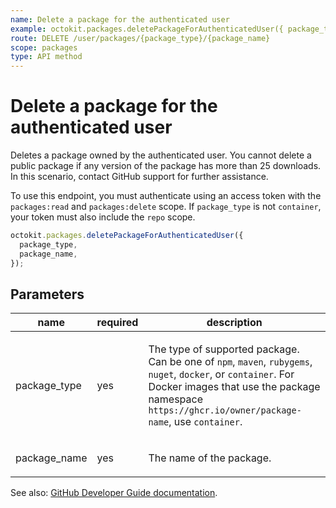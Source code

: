 ```yaml
---
name: Delete a package for the authenticated user
example: octokit.packages.deletePackageForAuthenticatedUser({ package_type, package_name })
route: DELETE /user/packages/{package_type}/{package_name}
scope: packages
type: API method
---
```


# Delete a package for the authenticated user

Deletes a package owned by the authenticated user. You cannot delete a public package if any version of the package has more than 25 downloads. In this scenario, contact GitHub support for further assistance.

To use this endpoint, you must authenticate using an access token with the `packages:read` and `packages:delete` scope.
If `package_type` is not `container`, your token must also include the `repo` scope.

```js
octokit.packages.deletePackageForAuthenticatedUser({
  package_type,
  package_name,
});
```

## Parameters

<table>
  <thead>
    <tr>
      <th>name</th>
      <th>required</th>
      <th>description</th>
    </tr>
  </thead>
  <tbody>
    <tr><td>package_type</td><td>yes</td><td>

The type of supported package. Can be one of `npm`, `maven`, `rubygems`, `nuget`, `docker`, or `container`. For Docker images that use the package namespace `https://ghcr.io/owner/package-name`, use `container`.

</td></tr>
<tr><td>package_name</td><td>yes</td><td>

The name of the package.

</td></tr>
  </tbody>
</table>

See also: [GitHub Developer Guide documentation](https://docs.github.com/rest/reference/packages#delete-a-package-for-the-authenticated-user).
